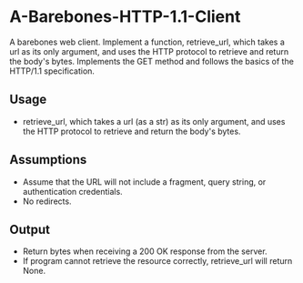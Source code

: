 # A-Barebones-HTTP-1.1-Client
A barebones web client. Implement a function, retrieve_url, which takes a url as its only argument, and uses the HTTP protocol to retrieve and return the body's bytes.
Implements the GET method and follows the basics of the HTTP/1.1 specification.

## Usage
+ retrieve_url, which takes a url (as a str) as its only argument, and uses the HTTP protocol to retrieve and return the body's bytes.

## Assumptions
+ Assume that the URL will not include a fragment, query string, or authentication credentials.
+ No redirects.

## Output
+ Return bytes when receiving a 200 OK response from the server.
+ If program cannot retrieve the resource correctly, retrieve_url will return None.
